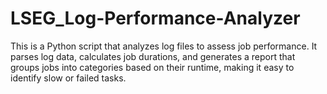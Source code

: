 # LSEG_Log-Performance-Analyzer
This is a Python script that analyzes log files to assess job performance. It parses log data, calculates job durations, and generates a report that groups jobs into categories based on their runtime, making it easy to identify slow or failed tasks.
